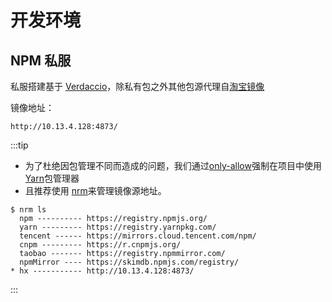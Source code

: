 # 开发环境

## NPM 私服

私服搭建基于 [Verdaccio](https://verdaccio.org/)，除私有包之外其他包源代理自[淘宝镜像](https://npmmirror.com/)

镜像地址：

```
http://10.13.4.128:4873/
```
:::tip
- 为了杜绝因包管理不同而造成的问题，我们通过[only-allow](https://www.npmjs.com/package/only-allow)强制在项目中使用[Yarn](https://yarnpkg.com/)包管理器
- 且推荐使用 [nrm](https://github.com/Pana/nrm)来管理镜像源地址。

```
$ nrm ls
  npm ---------- https://registry.npmjs.org/
  yarn --------- https://registry.yarnpkg.com/
  tencent ------ https://mirrors.cloud.tencent.com/npm/
  cnpm --------- https://r.cnpmjs.org/
  taobao ------- https://registry.npmmirror.com/
  npmMirror ---- https://skimdb.npmjs.com/registry/
* hx ----------- http://10.13.4.128:4873/
```
:::


